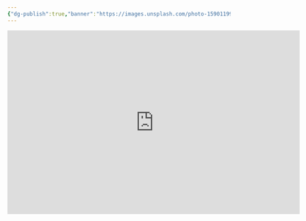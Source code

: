 ```yaml
---
{"dg-publish":true,"banner":"https://images.unsplash.com/photo-1590119977523-5af0d80c559f?crop=entropy&cs=tinysrgb&fit=max&fm=jpg&ixid=M3wzNjAwOTd8MHwxfHNlYXJjaHwxN3x8Zmxvd2VyfGVufDB8MHx8fDE2OTA4MTAzMTd8MA&ixlib=rb-4.0.3&q=80&w=400","permalink":"/tim-hieu-obsidian/ii-noi-dung/bai-1-1-cach-chia-se-file-nhanh-toi-mot-moi-nguoi-tren-obsidian-quick-share-plugin/","dgPassFrontmatter":true,"noteIcon":"1","created":"","updated":""}
---
```



<iframe width="660" height="415" src="https://www.youtube.com/embed/OG3ZutPNDb8" title="YouTube video player" frameborder="0" allow="accelerometer; autoplay; clipboard-write; encrypted-media; gyroscope; picture-in-picture; web-share" allowfullscreen></iframe>